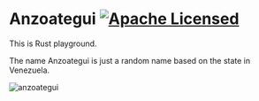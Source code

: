 # Anzoategui [![Apache Licensed](https://img.shields.io/badge/license-Apache2.0-blue.svg)](https://raw.githubusercontent.com/raravena80/aragua/master/LICENSE)

This is Rust playground.

The name Anzoategui is just a random name based on the state in Venezuela.

![anzoategui](https://user-images.githubusercontent.com/7659560/36757648-fee7479c-1bc6-11e8-9f11-0d909256a949.jpg)
